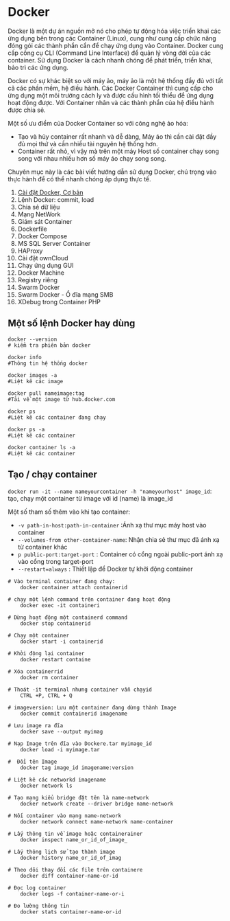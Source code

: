 # Docker

Docker là một dự án nguồn mở nó cho phép tự động hóa việc triển khai các ứng dụng bên trong các Container (Linux), cung như cung cấp chức năng đóng gói các thành phần cần để chạy ứng dụng vào Container. Docker cung cấp công cụ CLI (Command Line Interface) để quản lý vòng đời của các container. Sử dụng Docker là cách nhanh chóng để phát triển, triển khai, bảo trì các ứng dụng.

Docker có sự khác biệt so với máy ảo, máy ảo là một hệ thống đầy đủ với tất cả các phần mềm, hệ điều hành. Các Docker Container thì cung cấp cho ứng dụng một môi trường cách ly và được cấu hình tối thiểu để ứng dụng hoạt động được. Với Container nhân và các thành phần của hệ điều hành được chia sẻ.

Một số ưu điểm của Docker Container so với công nghệ ảo hóa:

- Tạo và hủy container rất nhanh và dễ dàng, Máy áo thì cần cài đặt đầy đủ mọi thứ và cần nhiều tài nguyên hệ thống hơn.
- Container rất nhỏ, vì vậy mà trên một máy Host số container chạy song song với nhau nhiều hơn số máy áo chạy song song.

Chuyên mục này là các bài viết hướng dẫn sử dụng Docker, chú trọng vào thực hành để có thể nhanh chóng áp dụng thực tế.
1) [Cài đặt Docker, Cơ bản](1_Install.md)
2) Lệnh Docker: commit, load
3) Chia sẻ dữ liệu
4) Mạng NetWork
5) Giám sát Container
6) Dockerfile
7) Docker Compose
8) MS SQL Server Container
9) HAProxy
10) Cài đặt ownCloud
11) Chạy ứng dụng GUI
12) Docker Machine
13) Registry riêng
14) Swarm Docker
15) Swarm Docker - Ổ đĩa mạng SMB
16) XDebug trong Container PHP

## Một số lệnh Docker hay dùng
```
docker --version
# kiểm tra phiên bản docker

docker info
#Thông tin hệ thống docker

docker images -a
#Liệt kê các image

docker pull nameimage:tag
#Tải về một image từ hub.docker.com

docker ps
#Liệt kê các container đang chạy

docker ps -a
#Liệt kê các container

docker container ls -a
#Liệt kê các container
```

## Tạo / chạy container

`docker run -it --name nameyourcontainer -h "nameyourhost" image_id`: tạo, chạy một container từ image với id (name) là image_id

   Một số tham số thêm vào khi tạo container:
   - `-v path-in-host:path-in-container` :Ánh xạ thư mục máy host vào container
   - `--volumes-from other-container-name`: Nhận chia sẻ thư mục đã ánh xạ từ container khác
   - `p public-port:target-port` : Container có cổng ngoài public-port ánh xạ vào cổng trong target-port
   - `--restart=always` : Thiết lập để Docker tự khởi động container

```
# Vào terminal container đang chạy:
    docker container attach containerid

# chạy một lệnh command trên container đang hoạt động 
    docker exec -it containeri

# Dừng hoạt động một containerd command
    docker stop containerid 

# Chạy một container
    docker start -i containerid

# Khởi động lại container 
    docker restart containe

# Xóa containerrid
    docker rm container

# Thoát -it terminal nhưng container vẫn chạyid
    CTRL +P, CTRL + Q

# imageversion: Lưu một container đang dừng thành Image
    docker commit containerid imagename

# Lưu image ra đĩa
    docker save --output myimag

# Nạp Image trên đĩa vào Dockere.tar myimage_id
    docker load -i myimage.tar

#  Đổi tên Image
    docker tag image_id imagename:version

# Liệt kê các networkd imagename
    docker network ls

# Tạo mạng kiểu bridge đặt tên là name-network
    docker network create --driver bridge name-network

# Nối container vào mạng name-network
    docker network connect name-network name-container

# Lấy thông tin về image hoặc containerainer
    docker inspect name_or_id_of_image_

# Lấy thông lịch sử tạo thành image
    docker history name_or_id_of_imag

# Theo dõi thay đổi các file trên containere
    docker diff container-name-or-id

# Đọc log container
    docker logs -f container-name-or-i

# Đo lường thông tin
    docker stats container-name-or-id
```